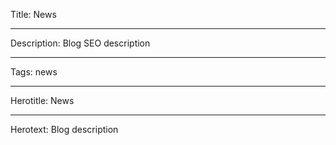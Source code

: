Title: News

----

Description: Blog SEO description

----

Tags: news

----

Herotitle: News

----

Herotext: Blog description
